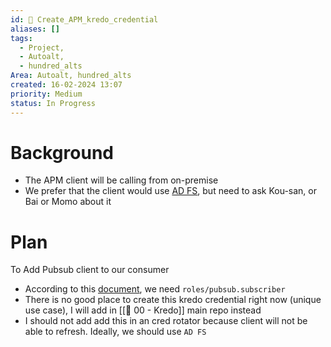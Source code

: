 ```yaml
---
id: 🎯 Create_APM_kredo_credential
aliases: []
tags:
  - Project,
  - Autoalt,
  - hundred_alts
Area: Autoalt, hundred_alts
created: 16-02-2024 13:07
priority: Medium
status: In Progress
---
```


# Background

* The APM client will be calling from on-premise
* We prefer that the client would use [AD FS](https://cloud.google.com/iam/docs/workload-identity-federation#providers), but need to ask Kou-san, or Bai or Momo about it 

# Plan

To Add Pubsub client to our consumer
* According to this [document](https://cloud.google.com/pubsub/docs/access-control#pubsub.subscriber), we need `roles/pubsub.subscriber` 
* There is no good place to create this kredo credential right now (unique use case), I will add in [[🕎 00 - Kredo]] main repo instead
* I should not add add this in an cred rotator because client will not be able to refresh. Ideally, we should use `AD FS`



